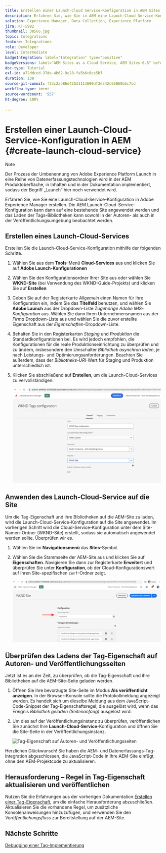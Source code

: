 ```yaml
---
title: Erstellen einer Launch-Cloud Service-Konfiguration in AEM Sites
description: Erfahren Sie, wie Sie in AEM eine Launch-Cloud Service-Konfiguration erstellen. Die Launch-Cloud Service-Konfiguration kann dann auf eine bestehende Site angewendet und das Laden der Tag-Bibliotheken sowohl in der Autoren- als auch in der Veröffentlichungsumgebung beobachtet werden.
solution: Experience Manager, Data Collection, Experience Platform
jira: KT-5982
thumbnail: 38566.jpg
topic: Integrations
feature: Integrations
role: Developer
level: Intermediate
badgeIntegration: label="Integration" type="positive"
badgeVersions: label="AEM Sites as a Cloud Service, AEM Sites 6.5" before-title="false"
doc-type: Tutorial
exl-id: a72ddced-37de-4b62-9e28-fa5b6c8ce5b7
duration: 139
source-git-commit: f23c2ab86d42531113690df2e342c65060b5c7cd
workflow-type: tm+mt
source-wordcount: '557'
ht-degree: 100%

---
```


# Erstellen einer Launch-Cloud-Service-Konfiguration in AEM {#create-launch-cloud-service}

>[!NOTE]
>
>Der Prozess der Umbenennung von Adobe Experience Platform Launch in eine Reihe von Datenerfassungstechnologien wird in der AEM Produktoberfläche, in Inhalten und in der Dokumentation implementiert, sodass der Begriff „Launch“ hier noch verwendet wird.

Erfahren Sie, wie Sie eine Launch-Cloud-Service-Konfiguration in Adobe Experience Manager erstellen. Die AEM Launch-Cloud-Service-Konfiguration kann dann auf eine bestehende Site angewendet werden und das Laden der Tags-Bibliotheken kann sowohl in der Autoren- als auch in der Veröffentlichungsumgebung beobachtet werden.

## Erstellen eines Launch-Cloud-Services

Erstellen Sie die Launch-Cloud-Service-Konfiguration mithilfe der folgenden Schritte.

1. Wählen Sie aus dem **Tools**-Menü **Cloud-Services** aus und klicken Sie auf **Adobe Launch-Konfigurationen**

1. Wählen Sie den Konfigurationsordner Ihrer Site aus oder wählen Sie **WKND-Site** (bei Verwendung des WKND-Guide-Projekts) und klicken Sie auf **Erstellen**

1. Geben Sie auf der Registerkarte _Allgemein_ einen Namen für Ihre Konfiguration ein, indem Sie das **Titelfeld** benutzen, und wählen Sie **Adobe Launch** aus der Dropdown-Liste _Zugehörige Adobe IMS-Konfiguration_ aus. Wählen Sie dann Ihren Unternehmensnamen aus der _Firma_ Dropdown-Liste aus und wählen Sie die zuvor erstellte Eigenschaft aus der _Eigenschaften_-Dropdown-Liste.

1. Behalten Sie in den Registerkarten _Staging_ und _Produktion_ die Standardkonfigurationen bei. Es wird jedoch empfohlen, die Konfigurationen für die reale Produktionseinrichtung zu überprüfen und zu ändern, insbesondere den Umschalter _Bibliothek asynchron laden_, je nach Leistungs- und Optimierungsanforderungen. Beachten Sie außerdem, dass der _Bibliotheks-URI_-Wert für Staging und Produktion unterschiedlich ist.

1. Klicken Sie abschließend auf **Erstellen**, um die Launch-Cloud-Services zu vervollständigen.

   ![Launch-Cloud-Services-Konfiguration](assets/launch-cloud-services-config.png)

## Anwenden des Launch-Cloud-Service auf die Site

Um die Tag-Eigenschaft und ihre Bibliotheken auf die AEM-Site zu laden, wird die Launch-Cloud-Service-Konfiguration auf die Site angewendet. Im vorherigen Schritt wird die Cloud-Service-Konfiguration unter dem Site-Namen-Ordner (WKND-Site) erstellt, sodass sie automatisch angewendet werden sollte. Überprüfen wir es.

1. Wählen Sie im **Navigationsmenü** das **Sites**-Symbol.

1. Wählen Sie die Stammseite der AEM-Site aus und klicken Sie auf **Eigenschaften**. Navigieren Sie dann zur Registerkarte **Erweitert** und überprüfen Sie unter **Konfiguration**, ob der Cloud-Konfigurationswert auf Ihren Site-spezifischen `conf`-Ordner zeigt.

   ![Anwenden der Cloud-Services-Konfiguration auf die Site](assets/apply-cloud-services-config-to-site.png)

## Überprüfen des Ladens der Tag-Eigenschaft auf Autoren- und Veröffentlichungsseiten

Jetzt ist es an der Zeit, zu überprüfen, ob die Tag-Eigenschaft und ihre Bibliotheken auf die AEM-Site-Seite geladen werden.

1. Öffnen Sie Ihre bevorzugte Site-Seite im Modus **Als veröffentlicht anzeigen**. In der Browser-Konsole sollte die Protokollmeldung angezeigt werden. Es handelt sich um dieselbe Meldung aus dem JavaScript-Code-Snippet der Tag-Eigenschaftsregel, die ausgelöst wird, wenn das Ereignis _Bibliothek geladen (Seitenanfang)_ ausgelöst wird.

1. Um dies auf der Veröffentlichungsinstanz zu überprüfen, veröffentlichen Sie zunächst Ihre **Launch-Cloud-Service**-Konfiguration und öffnen Sie die Site-Seite in der Veröffentlichungsinstanz.

   ![Tag-Eigenschaft auf Autoren- und Veröffentlichungsseiten](assets/tag-property-on-author-publish-pages.png)

Herzlichen Glückwunsch! Sie haben die AEM- und Datenerfassungs-Tag-Integration abgeschlossen, die JavaScript-Code in Ihre AEM-Site einfügt, ohne den AEM-Projektcode zu aktualisieren.

## Herausforderung – Regel in Tag-Eigenschaft aktualisieren und veröffentlichen

Nutzen Sie die Erfahrungen aus der vorherigen Dokumentation [Erstellen einer Tag-Eigenschaft](./create-tag-property.md), um die einfache Herausforderung abzuschließen. Aktualisieren Sie die vorhandene Regel, um zusätzliche Konsolenanweisungen hinzuzufügen, und verwenden Sie den _Veröffentlichungsfluss_ zur Bereitstellung auf der AEM-Site.

## Nächste Schritte

[Debugging einer Tag-Implementierung](debug-tags-implementation.md)
